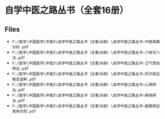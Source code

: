 # 自学中医之路丛书（全套16册）

## Files

- `F:/医学\中国医学\中医5\自学中医之路丛书（全套16册）\自学中医之路丛书—中医病案分析.pdf`
- `F:/医学\中国医学\中医5\自学中医之路丛书（全套16册）\自学中医之路丛书—八纲与八法.pdf`
- `F:/医学\中国医学\中医5\自学中医之路丛书（全套16册）\自学中医之路丛书—卫气营血辨证.pdf`
- `F:/医学\中国医学\中医5\自学中医之路丛书（全套16册）\自学中医之路丛书—历代临证格言选粹.pdf`
- `F:/医学\中国医学\中医5\自学中医之路丛书（全套16册）\自学中医之路丛书—心病辨治.pdf`
- `F:/医学\中国医学\中医5\自学中医之路丛书（全套16册）\自学中医之路丛书—肺病辨治.pdf`
- `F:/医学\中国医学\中医5\自学中医之路丛书（全套16册）\自学中医之路丛书—脏腑病证常用方药.pdf`
